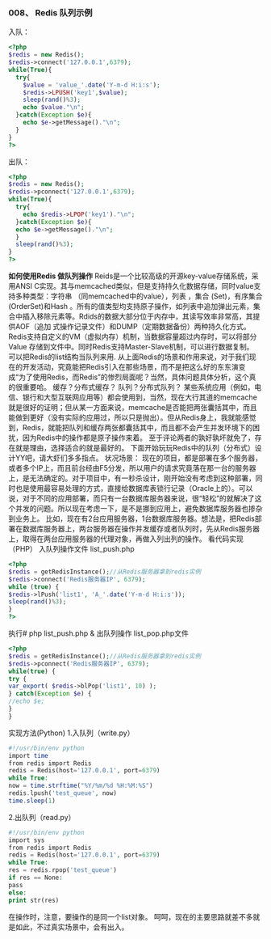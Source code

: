 ### 008、 Redis 队列示例

入队：

``` php
<?php
$redis = new Redis();
$redis->connect('127.0.0.1',6379);
while(True){
  try{
    $value = 'value_'.date('Y-m-d H:i:s');
    $redis->LPUSH('key1',$value);
    sleep(rand()%3);
    echo $value."\n";
  }catch(Exception $e){
    echo $e->getMessage()."\n";
  }
}
?> 
```

出队：

``` php
<?php
$redis = new Redis();
$redis->pconnect('127.0.0.1',6379);
while(True){
  try{
    echo $redis->LPOP('key1')."\n";
  }catch(Exception $e){
  echo $e->getMessage()."\n";
  }
  sleep(rand()%3);
}
?>
```

**如何使用Redis 做队列操作** 
Reids是一个比较高级的开源key-value存储系统，采用ANSI C实现。其与memcached类似，但是支持持久化数据存储，同时value支持多种类型：字符串 （同memcached中的value），列表 ，集合 (Set)，有序集合 (OrderSet)和Hash 。所有的值类型均支持原子操作，如列表中追加弹出元素，集合中插入移除元素等。Rdids的数据大部分位于内存中，其读写效率非常高，其提供AOF（追加 式操作记录文件）和DUMP（定期数据备份）两种持久化方式。Redis支持自定义的VM（虚拟内存）机制，当数据容量超过内存时，可以将部分Value 存储到文件中。同时Redis支持Master-Slave机制，可以进行数据复制。 
可以把Redis的list结构当队列来用. 
从上面Redis的场景和作用来说，对于我们现在的开发活动，究竟能把Redis引入在那些场景，而不是把这么好的东东演变成“为了使用Redis，而Redis”的惨烈局面呢？当然，具体问题具体分析，这个真的很重要哈。 
缓存？分布式缓存？ 
队列？分布式队列？ 
某些系统应用（例如，电信、银行和大型互联网应用等）都会使用到，当然，现在大行其道的memcache就是很好的证明；但从某一方面来说，memcache是否能把两张囊括其中，而且能做到更好（没有实际的应用过，所以只是抛出）。但从Redis身上，我就能感觉到，Redis，就能把队列和缓存两张都囊括其中，而且都不会产生并发环境下的困扰，因为Redis中的操作都是原子操作来着。 
至于评论两者的孰好孰坏就免了，存在就是理由，选择适合的就是最好的。 
下面开始玩玩Redis中的队列（分布式）设计YY吧，请大虾们多多指点。 
状况场景： 
现在的项目，都是部署在多个服务器，或者多个IP上，而且前台经由F5分发，所以用户的请求究竟落在那一台的服务器上，是无法确定的。对于项目中，有一秒杀设计，刚开始没有考虑到这种部署，同时也是使用最容易处理的方式，直接给数据库表锁行记录（Oracle上的）。可以说，对于不同的应用部署，而只有一台数据库服务器来说，很“轻松”的就解决了这个并发的问题。所以现在考虑一下，是不是挪到应用上，避免数据库服务器也掺杂到业务上。 
比如，现在有2台应用服务器，1台数据库服务器。想法是，把Redis部署在数据库服务器上，两台服务器在操作并发缓存或者队列时，先从Redis服务器上，取得在两台应用服务器的代理对象，再做入列出列的操作。 
看代码实现（PHP） 
入队列操作文件 list_push.php 

``` php
<?php 
$redis = getRedisInstance();//从Redis服务器拿到redis实例 
$redis->connect('Redis服务器IP', 6379); 
while (true) { 
$redis->lPush('list1', 'A_'.date('Y-m-d H:i:s')); 
sleep(rand()%3); 
} 
?> 
```

执行# php list_push.php & 
出队列操作 list_pop.php文件 

``` php
<?php 
$redis = getRedisInstance();//从Redis服务器拿到redis实例 
$redis->pconnect('Redis服务器IP', 6379); 
while(true) { 
try { 
var_export( $redis->blPop('list1', 10) ); 
} catch(Exception $e) { 
//echo $e; 
} 
} 
```

实现方法(Python) 
1.入队列（write.py） 

``` php
#!/usr/bin/env python 
import time 
from redis import Redis 
redis = Redis(host='127.0.0.1', port=6379) 
while True: 
now = time.strftime("%Y/%m/%d %H:%M:%S") 
redis.lpush('test_queue', now) 
time.sleep(1) 
```



2.出队列（read.py） 

``` php
#!/usr/bin/env python 
import sys 
from redis import Redis 
redis = Redis(host='127.0.0.1', port=6379) 
while True: 
res = redis.rpop('test_queue') 
if res == None: 
pass 
else: 
print str(res)  
```

在操作时，注意，要操作的是同一个list对象。 
呵呵，现在的主要思路就差不多就是如此，不过真实场景中，会有出入。